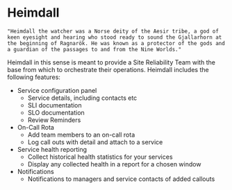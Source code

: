 # Heimdall
`"Heimdall the watcher was a Norse deity of the Aesir tribe, a god of keen eyesight and hearing who stood ready to sound the Gjallarhorn at the beginning of Ragnarök. He was known as a protector of the gods and a guardian of the passages to and from the Nine Worlds."`

Heimdall in this sense is meant to provide a Site Reliability Team with the base from which to orchestrate their operations.  Heimdall includes the following features:

* Service configuration panel
  * Service details, including contacts etc
  * SLI documentation
  * SLO documentation
  * Review Reminders
* On-Call Rota
  * Add team members to an on-call rota
  * Log call outs with detail and attach to a service
* Service health reporting
  * Collect historical health statistics for your services
  * Display any collected health in a report for a chosen window
* Notifications
  * Notifications to managers and service contacts of added callouts

